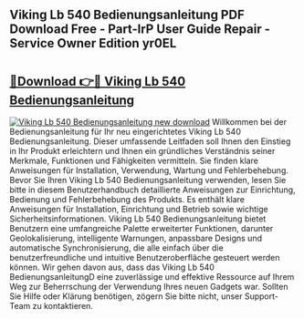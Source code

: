 ## Viking Lb 540 Bedienungsanleitung PDF Download Free - Part-lrP User Guide Repair - Service Owner Edition yr0EL

# <h2><a href="http://df5986g.blite.top/?on=Viking+Lb+540+Bedienungsanleitung">🔗Download 👉🔴 Viking Lb 540 Bedienungsanleitung</a></h2>

[![Viking Lb 540 Bedienungsanleitung new download](https://i.imgur.com/lujVjoI.png)](http://df5986g.blite.top/?on=Viking+Lb+540+Bedienungsanleitung)
Willkommen bei der Bedienungsanleitung für Ihr neu eingerichtetes Viking Lb 540 Bedienungsanleitung. Dieser umfassende Leitfaden soll Ihnen den Einstieg in Ihr Produkt erleichtern und Ihnen ein gründliches Verständnis seiner Merkmale, Funktionen und Fähigkeiten vermitteln. Sie finden klare Anweisungen für Installation, Verwendung, Wartung und Fehlerbehebung. Bevor Sie Ihren Viking Lb 540 Bedienungsanleitung verwenden, lesen Sie bitte in diesem Benutzerhandbuch detaillierte Anweisungen zur Einrichtung, Bedienung und Fehlerbehebung des Produkts. Es enthält klare Anweisungen für Installation, Einrichtung und Betrieb sowie wichtige Sicherheitsinformationen. Viking Lb 540 Bedienungsanleitung bietet Benutzern eine umfangreiche Palette erweiterter Funktionen, darunter Geolokalisierung, intelligente Warnungen, anpassbare Designs und automatische Synchronisierung, die alle einfach über die benutzerfreundliche und intuitive Benutzeroberfläche gesteuert werden können. Wir gehen davon aus, dass das Viking Lb 540 BedienungsanleitungD eine zuverlässige und effektive Ressource auf Ihrem Weg zur Beherrschung der Verwendung Ihres neuen Gadgets war. Sollten Sie Hilfe oder Klärung benötigen, zögern Sie bitte nicht, unser Support-Team zu kontaktieren.

